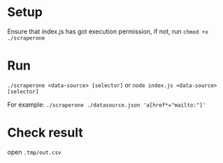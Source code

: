 # Setup

Ensure that index.js has got execution permission, if not, run `chmod +x ./scraperone`

# Run

`./scraperone <data-source> [selector]` or `node index.js <data-source> [selector]`

For example: `./scraperone ./datasource.json 'a[href*="mailto:"]'`

# Check result

open `.tmp/out.csv`
